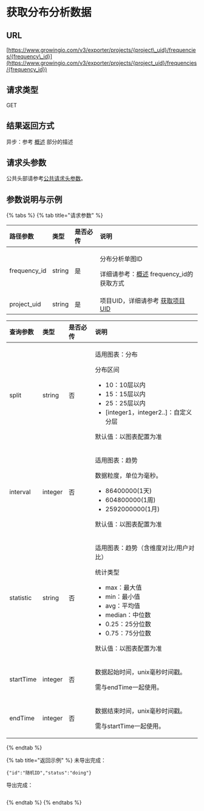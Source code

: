 # 获取分布分析数据

## URL <a id="url"></a>

[https://www.growingio.com/v3/exporter/projects/{project\_uid}/frequencies/{frequency\_id}](https://www.growingio.com/v3/exporter/projects/{project_uid}/frequencies/{frequency_id})

## 请求类型 <a id="qing-qiu-lei-xing"></a>

GET

## 结果返回方式 <a id="qing-qiu-lei-xing"></a>

异步：参考 [概述](../overview.md) 部分的描述

## 请求头参数 <a id="qing-qiu-tou-can-shu"></a>

公共头部请参考[公共请求头参数](../../authenticate.md)。

## 参数说明与示例 <a id="can-shu-shuo-ming-yu-shi-li"></a>

{% tabs %}
{% tab title="请求参数" %}
<table>
  <thead>
    <tr>
      <th style="text-align:left">&#x8DEF;&#x5F84;&#x53C2;&#x6570;</th>
      <th style="text-align:left">&#x7C7B;&#x578B;</th>
      <th style="text-align:left">&#x662F;&#x5426;&#x5FC5;&#x4F20;</th>
      <th style="text-align:left">&#x8BF4;&#x660E;</th>
    </tr>
  </thead>
  <tbody>
    <tr>
      <td style="text-align:left">frequency_id</td>
      <td style="text-align:left">string</td>
      <td style="text-align:left">&#x662F;</td>
      <td style="text-align:left">
        <p>&#x5206;&#x5E03;&#x5206;&#x6790;&#x5355;&#x56FE;ID</p>
        <p>&#x8BE6;&#x7EC6;&#x8BF7;&#x53C2;&#x8003;&#xFF1A;<a href="../overview.md#tong-ji-shu-ju-dao-chu-fen-lei-2">&#x6982;&#x8FF0;</a> frequency_id&#x7684;&#x83B7;&#x53D6;&#x65B9;&#x5F0F;</p>
      </td>
    </tr>
    <tr>
      <td style="text-align:left">project_uid</td>
      <td style="text-align:left">string</td>
      <td style="text-align:left">&#x662F;</td>
      <td style="text-align:left">&#x9879;&#x76EE;UID&#xFF0C;&#x8BE6;&#x7EC6;&#x8BF7;&#x53C2;&#x8003;
        <a
        href="../../../../product-manual/projectmange/projectmange/get-uid.md">&#x83B7;&#x53D6;&#x9879;&#x76EE;UID</a>
      </td>
    </tr>
  </tbody>
</table>

<table>
  <thead>
    <tr>
      <th style="text-align:left">&#x67E5;&#x8BE2;&#x53C2;&#x6570;</th>
      <th style="text-align:left">&#x7C7B;&#x578B;</th>
      <th style="text-align:left">&#x662F;&#x5426;&#x5FC5;&#x4F20;</th>
      <th style="text-align:left">&#x8BF4;&#x660E;</th>
    </tr>
  </thead>
  <tbody>
    <tr>
      <td style="text-align:left">split</td>
      <td style="text-align:left">string</td>
      <td style="text-align:left">&#x5426;</td>
      <td style="text-align:left">
        <p>&#x9002;&#x7528;&#x56FE;&#x8868;&#xFF1A;&#x5206;&#x5E03;</p>
        <p>&#x5206;&#x5E03;&#x533A;&#x95F4;</p>
        <ul>
          <li>10&#xFF1A;10&#x5C42;&#x4EE5;&#x5185;</li>
          <li>15&#xFF1A;15&#x5C42;&#x4EE5;&#x5185;</li>
          <li>25&#xFF1A;25&#x5C42;&#x4EE5;&#x5185;</li>
          <li>[integer1&#xFF0C;integer2..]&#xFF1A;&#x81EA;&#x5B9A;&#x4E49;&#x5206;&#x5C42;</li>
        </ul>
        <p>&#x9ED8;&#x8BA4;&#x503C;&#xFF1A;&#x4EE5;&#x56FE;&#x8868;&#x914D;&#x7F6E;&#x4E3A;&#x51C6;</p>
      </td>
    </tr>
    <tr>
      <td style="text-align:left">interval</td>
      <td style="text-align:left">integer</td>
      <td style="text-align:left">&#x5426;</td>
      <td style="text-align:left">
        <p>&#x9002;&#x7528;&#x56FE;&#x8868;&#xFF1A;&#x8D8B;&#x52BF;</p>
        <p>&#x6570;&#x636E;&#x7C92;&#x5EA6;&#xFF0C;&#x5355;&#x4F4D;&#x4E3A;&#x6BEB;&#x79D2;&#x3002;</p>
        <ul>
          <li>86400000(1&#x5929;)</li>
          <li>604800000(1&#x5468;)</li>
          <li>2592000000(1&#x6708;)</li>
        </ul>
        <p>&#x9ED8;&#x8BA4;&#x503C;&#xFF1A;&#x4EE5;&#x56FE;&#x8868;&#x914D;&#x7F6E;&#x4E3A;&#x51C6;</p>
      </td>
    </tr>
    <tr>
      <td style="text-align:left">statistic</td>
      <td style="text-align:left">string</td>
      <td style="text-align:left">&#x5426;</td>
      <td style="text-align:left">
        <p>&#x9002;&#x7528;&#x56FE;&#x8868;&#xFF1A;&#x8D8B;&#x52BF;&#xFF08;&#x542B;&#x7EF4;&#x5EA6;&#x5BF9;&#x6BD4;/&#x7528;&#x6237;&#x5BF9;&#x6BD4;&#xFF09;</p>
        <p>&#x7EDF;&#x8BA1;&#x7C7B;&#x578B;</p>
        <ul>
          <li>max&#xFF1A;&#x6700;&#x5927;&#x503C;</li>
          <li>min&#xFF1A;&#x6700;&#x5C0F;&#x503C;</li>
          <li>avg&#xFF1A;&#x5E73;&#x5747;&#x503C;</li>
          <li>median&#xFF1A;&#x4E2D;&#x4F4D;&#x6570;</li>
          <li>0.25&#xFF1A;25&#x5206;&#x4F4D;&#x6570;</li>
          <li>0.75&#xFF1A;75&#x5206;&#x4F4D;&#x6570;</li>
        </ul>
        <p>&#x9ED8;&#x8BA4;&#x503C;&#xFF1A;&#x4EE5;&#x56FE;&#x8868;&#x914D;&#x7F6E;&#x4E3A;&#x51C6;</p>
      </td>
    </tr>
    <tr>
      <td style="text-align:left">startTime</td>
      <td style="text-align:left">integer</td>
      <td style="text-align:left">&#x5426;</td>
      <td style="text-align:left">
        <p>&#x6570;&#x636E;&#x8D77;&#x59CB;&#x65F6;&#x95F4;&#xFF0C;unix&#x6BEB;&#x79D2;&#x65F6;&#x95F4;&#x6233;&#x3002;</p>
        <p>&#x9700;&#x4E0E;endTime&#x4E00;&#x8D77;&#x4F7F;&#x7528;&#x3002;</p>
      </td>
    </tr>
    <tr>
      <td style="text-align:left">endTime</td>
      <td style="text-align:left">integer</td>
      <td style="text-align:left">&#x5426;</td>
      <td style="text-align:left">
        <p>&#x6570;&#x636E;&#x7ED3;&#x675F;&#x65F6;&#x95F4;&#xFF0C;unix&#x6BEB;&#x79D2;&#x65F6;&#x95F4;&#x6233;&#x3002;</p>
        <p>&#x9700;&#x4E0E;startTime&#x4E00;&#x8D77;&#x4F7F;&#x7528;&#x3002;</p>
      </td>
    </tr>
  </tbody>
</table>
{% endtab %}

{% tab title="返回示例" %}
未导出完成：

```text
{"id":"随机ID","status":"doing"}
```

导出完成：

```text

```
{% endtab %}
{% endtabs %}

